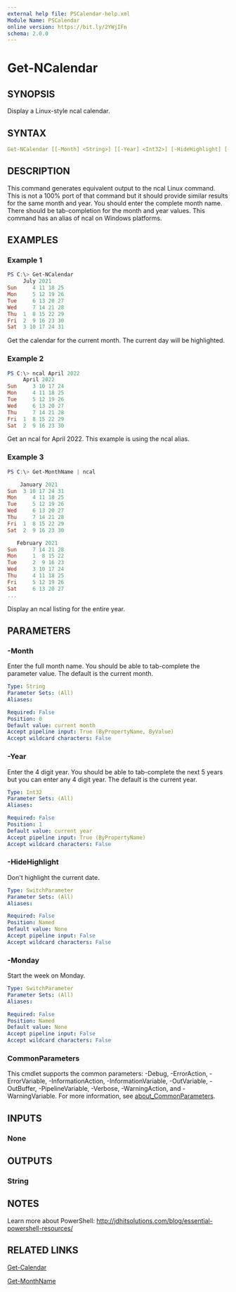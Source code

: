 ```yaml
---
external help file: PSCalendar-help.xml
Module Name: PSCalendar
online version: https://bit.ly/2YWjIFn
schema: 2.0.0
---
```


# Get-NCalendar

## SYNOPSIS

Display a Linux-style ncal calendar.

## SYNTAX

```yaml
Get-NCalendar [[-Month] <String>] [[-Year] <Int32>] [-HideHighlight] [-Monday] [<CommonParameters>]
```

## DESCRIPTION

This command generates equivalent output to the ncal Linux command. This is not a 100% port of that command but it should provide similar results for the same month and year. You should enter the complete month name. There should be tab-completion for the month and year values. This command has an alias of ncal on Windows platforms.

## EXAMPLES

### Example 1

```powershell
PS C:\> Get-NCalendar
     July 2021
Sun     4 11 18 25
Mon     5 12 19 26
Tue     6 13 20 27
Wed     7 14 21 28
Thu  1  8 15 22 29
Fri  2  9 16 23 30
Sat  3 10 17 24 31
```

Get the calendar for the current month. The current day will be highlighted.

### Example 2

```powershell
PS C:\> ncal April 2022
     April 2022
Sun     3 10 17 24
Mon     4 11 18 25
Tue     5 12 19 26
Wed     6 13 20 27
Thu     7 14 21 28
Fri  1  8 15 22 29
Sat  2  9 16 23 30
```

Get an ncal for April 2022. This example is using the ncal alias.

### Example 3

```powershell
PS C:\> Get-MonthName | ncal

    January 2021
Sun  3 10 17 24 31
Mon     4 11 18 25
Tue     5 12 19 26
Wed     6 13 20 27
Thu     7 14 21 28
Fri  1  8 15 22 29
Sat  2  9 16 23 30

   February 2021
Sun     7 14 21 28
Mon     1  8 15 22
Tue     2  9 16 23
Wed     3 10 17 24
Thu     4 11 18 25
Fri     5 12 19 26
Sat     6 13 20 27
...
```

Display an ncal listing for the entire year.

## PARAMETERS

### -Month

Enter the full month name. You should be able to tab-complete the parameter value. The default is the current month.

```yaml
Type: String
Parameter Sets: (All)
Aliases:

Required: False
Position: 0
Default value: current month
Accept pipeline input: True (ByPropertyName, ByValue)
Accept wildcard characters: False
```

### -Year

Enter the 4 digit year. You should be able to tab-complete the next 5 years but you can enter any 4 digit year.
The default is the current year.

```yaml
Type: Int32
Parameter Sets: (All)
Aliases:

Required: False
Position: 1
Default value: current year
Accept pipeline input: True (ByPropertyName)
Accept wildcard characters: False
```

### -HideHighlight

Don't highlight the current date.

```yaml
Type: SwitchParameter
Parameter Sets: (All)
Aliases:

Required: False
Position: Named
Default value: None
Accept pipeline input: False
Accept wildcard characters: False
```

### -Monday

Start the week on Monday.

```yaml
Type: SwitchParameter
Parameter Sets: (All)
Aliases:

Required: False
Position: Named
Default value: None
Accept pipeline input: False
Accept wildcard characters: False
```

### CommonParameters

This cmdlet supports the common parameters: -Debug, -ErrorAction, -ErrorVariable, -InformationAction, -InformationVariable, -OutVariable, -OutBuffer, -PipelineVariable, -Verbose, -WarningAction, and -WarningVariable. For more information, see [about_CommonParameters](http://go.microsoft.com/fwlink/?LinkID=113216).

## INPUTS

### None

## OUTPUTS

### String

## NOTES

Learn more about PowerShell: http://jdhitsolutions.com/blog/essential-powershell-resources/

## RELATED LINKS

[Get-Calendar](Get-Calendar.md)

[Get-MonthName](Get-MonthName.md)
